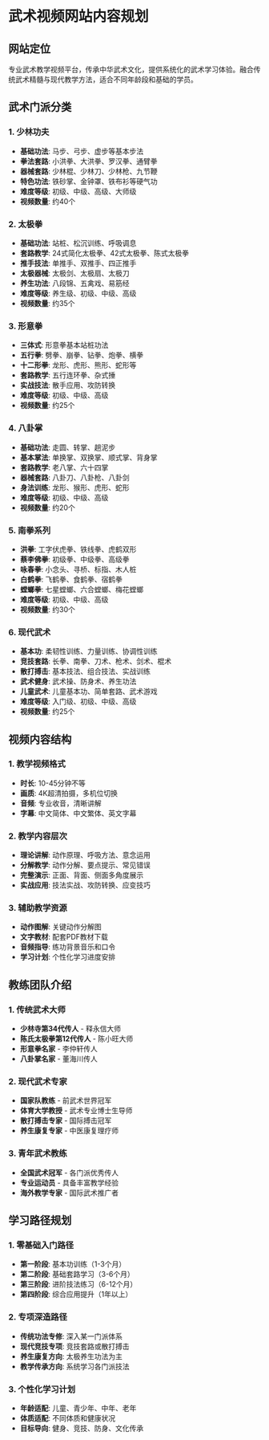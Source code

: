 # 武术视频网站内容规划

## 网站定位
专业武术教学视频平台，传承中华武术文化，提供系统化的武术学习体验。融合传统武术精髓与现代教学方法，适合不同年龄段和基础的学员。

## 武术门派分类

### 1. 少林功夫
- **基础功法**: 马步、弓步、虚步等基本步法
- **拳法套路**: 小洪拳、大洪拳、罗汉拳、通臂拳
- **器械套路**: 少林棍、少林刀、少林枪、九节鞭
- **特色功法**: 铁砂掌、金钟罩、铁布衫等硬气功
- **难度等级**: 初级、中级、高级、大师级
- **视频数量**: 约40个

### 2. 太极拳
- **基础功法**: 站桩、松沉训练、呼吸调息
- **套路教学**: 24式简化太极拳、42式太极拳、陈式太极拳
- **推手技法**: 单推手、双推手、四正推手
- **太极器械**: 太极剑、太极扇、太极刀
- **养生功法**: 八段锦、五禽戏、易筋经
- **难度等级**: 养生级、初级、中级、高级
- **视频数量**: 约35个

### 3. 形意拳
- **三体式**: 形意拳基本站桩功法
- **五行拳**: 劈拳、崩拳、钻拳、炮拳、横拳
- **十二形拳**: 龙形、虎形、熊形、蛇形等
- **套路教学**: 五行连环拳、杂式捶
- **实战技法**: 散手应用、攻防转换
- **难度等级**: 初级、中级、高级
- **视频数量**: 约25个

### 4. 八卦掌
- **基础功法**: 走圆、转掌、趟泥步
- **基本掌法**: 单换掌、双换掌、顺式掌、背身掌
- **套路教学**: 老八掌、六十四掌
- **器械套路**: 八卦刀、八卦枪、八卦剑
- **身法训练**: 龙形、猴形、虎形、蛇形
- **难度等级**: 初级、中级、高级
- **视频数量**: 约20个

### 5. 南拳系列
- **洪拳**: 工字伏虎拳、铁线拳、虎鹤双形
- **蔡李佛拳**: 初级拳、中级拳、高级拳
- **咏春拳**: 小念头、寻桥、标指、木人桩
- **白鹤拳**: 飞鹤拳、食鹤拳、宿鹤拳
- **螳螂拳**: 七星螳螂、六合螳螂、梅花螳螂
- **难度等级**: 初级、中级、高级
- **视频数量**: 约30个

### 6. 现代武术
- **基本功**: 柔韧性训练、力量训练、协调性训练
- **竞技套路**: 长拳、南拳、刀术、枪术、剑术、棍术
- **散打搏击**: 基本技法、组合技法、实战训练
- **武术健身**: 武术操、防身术、养生功法
- **儿童武术**: 儿童基本功、简单套路、武术游戏
- **难度等级**: 入门级、初级、中级、高级
- **视频数量**: 约25个

## 视频内容结构

### 1. 教学视频格式
- **时长**: 10-45分钟不等
- **画质**: 4K超清拍摄，多机位切换
- **音频**: 专业收音，清晰讲解
- **字幕**: 中文简体、中文繁体、英文字幕

### 2. 教学内容层次
- **理论讲解**: 动作原理、呼吸方法、意念运用
- **分解教学**: 动作分解、要点提示、常见错误
- **完整演示**: 正面、背面、侧面多角度展示
- **实战应用**: 技法实战、攻防转换、应变技巧

### 3. 辅助教学资源
- **动作图解**: 关键动作分解图
- **文字教材**: 配套PDF教材下载
- **音频指导**: 练功背景音乐和口令
- **学习计划**: 个性化学习进度安排

## 教练团队介绍

### 1. 传统武术大师
- **少林寺第34代传人** - 释永信大师
- **陈氏太极拳第12代传人** - 陈小旺大师
- **形意拳名家** - 李仲轩传人
- **八卦掌名家** - 董海川传人

### 2. 现代武术专家
- **国家队教练** - 前武术世界冠军
- **体育大学教授** - 武术专业博士生导师
- **散打搏击专家** - 国际搏击冠军
- **养生康复专家** - 中医康复理疗师

### 3. 青年武术教练
- **全国武术冠军** - 各门派优秀传人
- **专业运动员** - 具备丰富教学经验
- **海外教学专家** - 国际武术推广者

## 学习路径规划

### 1. 零基础入门路径
- **第一阶段**: 基本功训练（1-3个月）
- **第二阶段**: 基础套路学习（3-6个月）
- **第三阶段**: 进阶技法练习（6-12个月）
- **第四阶段**: 综合应用提升（1年以上）

### 2. 专项深造路径
- **传统功法专修**: 深入某一门派体系
- **现代竞技专项**: 竞技套路或散打搏击
- **养生康复方向**: 太极养生功法为主
- **教学传承方向**: 系统学习各门派技法

### 3. 个性化学习计划
- **年龄适配**: 儿童、青少年、中年、老年
- **体质适配**: 不同体质和健康状况
- **目标导向**: 健身、竞技、防身、文化传承